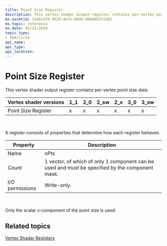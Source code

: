 ```yaml
---
title: Point Size Register
description: This vertex shader output register contains per-vertex point size data.
ms.assetid: 1aa6cd7d-9d29-4e7e-8448-8b9a6b251a02
ms.topic: reference
ms.date: 05/31/2018
topic_type: 
- kbArticle
api_name: 
api_type: 
api_location: 
---
```


# Point Size Register

This vertex shader output register contains per-vertex point size data.



| Vertex shader versions | 1\_1 | 2\_0 | 2\_sw | 2\_x | 3\_0 | 3\_sw |
|------------------------|------|------|-------|------|------|-------|
| Point Size Register    | x    | x    | x     | x    | x    | x     |



 

A register consists of properties that determine how each register behaves.



| Property        | Description                                                                                     |
|-----------------|-------------------------------------------------------------------------------------------------|
| Name            | oPts                                                                                            |
| Count           | 1 vector, of which of only 1 component can be used and must be specified by the component mask. |
| I/O permissions | Write-only.                                                                                     |



 

Only the scalar x-component of the point size is used.

## Related topics

<dl> <dt>

[Vertex Shader Registers](dx9-graphics-reference-asm-vs-registers.md)
</dt> </dl>

 

 





